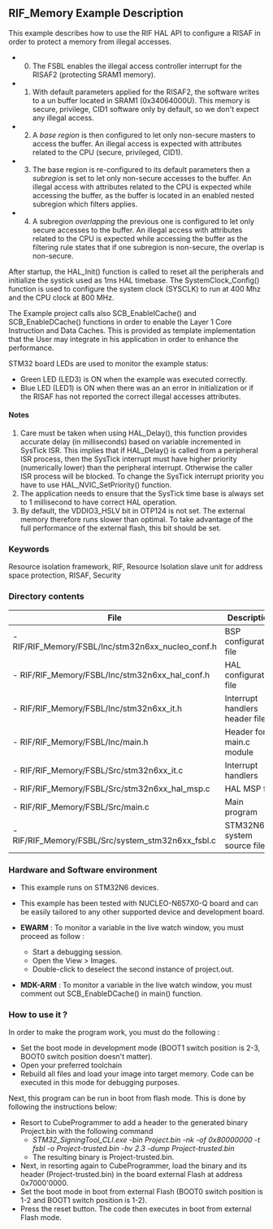 ## <b>RIF_Memory Example Description</b>

This example describes how to use the RIF HAL API to configure a RISAF in order to protect a memory from illegal accesses.
  - 0. The FSBL enables the illegal access controller interrupt for the RISAF2 (protecting SRAM1 memory).
  - 1. With default parameters applied for the RISAF2, the software writes to a un buffer located in SRAM1 (0x34064000U). This memory is secure, privilege, CID1 software only by default, so we don't expect any illegal access.
  -  2. A *base region* is then configured to let only non-secure masters to access the buffer. An illegal access is expected with attributes related to the CPU (secure, privileged, CID1).
  -  3. The base region is re-configured to its default parameters then a *subregion* is set to let only non-secure accesses to the buffer. An illegal access with attributes related to the CPU is expected while accessing the buffer, as the buffer is located in an enabled nested subregion which filters applies.
  -  4. A subregion *overlapping* the previous one is configured to let only secure accesses to the buffer. An illegal access with attributes related to the CPU is expected while accessing the buffer as the filtering rule states that if one subregion is non-secure, the overlap is non-secure.

After startup, the HAL_Init() function is called to reset all the peripherals and initialize the systick used as 1ms HAL timebase. The SystemClock_Config() function is used to configure the system clock (SYSCLK) to run at 400 Mhz and the CPU clock at 800 MHz.

The Example project calls also SCB_EnableICache() and SCB_EnableDCache() functions in order to enable the Layer 1 Core Instruction and Data Caches. This is provided as template implementation that the User may integrate in his application in order to enhance the performance.

STM32 board LEDs are used to monitor the example status:

  - Green LED (LED3) is ON when the example was executed correctly.
  - Blue  LED (LED1) is ON when there was an an error in initialization or if the RISAF has not reported the correct illegal accesses attributes.

#### <b>Notes</b>

 1. Care must be taken when using HAL_Delay(), this function provides accurate delay (in milliseconds)
    based on variable incremented in SysTick ISR. This implies that if HAL_Delay() is called from
    a peripheral ISR process, then the SysTick interrupt must have higher priority (numerically lower)
    than the peripheral interrupt. Otherwise the caller ISR process will be blocked.
    To change the SysTick interrupt priority you have to use HAL_NVIC_SetPriority() function.
 2. The application needs to ensure that the SysTick time base is always set to 1 millisecond
    to have correct HAL operation.
 3. By default, the VDDIO3_HSLV bit in OTP124 is not set. The external memory therefore runs slower than optimal.
     To take advantage of the full performance of the external flash, this bit should be set.

### <b>Keywords</b>

Resource isolation framework, RIF, Resource Isolation slave unit for address space protection, RISAF, Security

### <b>Directory contents</b>

File | Description
 --- | ---
      - RIF/RIF_Memory/FSBL/Inc/stm32n6xx_nucleo_conf.h     | BSP configuration file
      - RIF/RIF_Memory/FSBL/Inc/stm32n6xx_hal_conf.h        | HAL configuration file
      - RIF/RIF_Memory/FSBL/Inc/stm32n6xx_it.h              | Interrupt handlers header file
      - RIF/RIF_Memory/FSBL/Inc/main.h                      | Header for main.c module
      - RIF/RIF_Memory/FSBL/Src/stm32n6xx_it.c              | Interrupt handlers
      - RIF/RIF_Memory/FSBL/Src/stm32n6xx_hal_msp.c         | HAL MSP file
      - RIF/RIF_Memory/FSBL/Src/main.c                      | Main program
      - RIF/RIF_Memory/FSBL/Src/system_stm32n6xx_fsbl.c     | STM32N6xx system source file

### <b>Hardware and Software environment</b>

  - This example runs on STM32N6 devices.

  - This example has been tested with NUCLEO-N657X0-Q board and can be
    easily tailored to any other supported device and development board.

  - **EWARM** : To monitor a variable in the live watch window, you must proceed as follow :
    - Start a debugging session.
    - Open the View > Images.
    - Double-click to deselect the second instance of project.out.

  - **MDK-ARM** : To monitor a variable in the live watch window, you must comment out SCB_EnableDCache() in main() function.

### <b>How to use it ?</b>

In order to make the program work, you must do the following :

 - Set the boot mode in development mode (BOOT1 switch position is 2-3, BOOT0 switch position doesn't matter).
 - Open your preferred toolchain
 - Rebuild all files and load your image into target memory. Code can be executed in this mode for debugging purposes.

 Next, this program can be run in boot from flash mode. This is done by following the instructions below:

 - Resort to CubeProgrammer to add a header to the generated binary Project.bin with the following command
   - *STM32_SigningTool_CLI.exe -bin Project.bin -nk -of 0x80000000 -t fsbl -o Project-trusted.bin -hv 2.3 -dump Project-trusted.bin*
   - The resulting binary is Project-trusted.bin.
 - Next, in resorting again to CubeProgrammer, load the binary and its header (Project-trusted.bin) in the board external Flash at address 0x7000'0000.
 - Set the boot mode in boot from external Flash (BOOT0 switch position is 1-2 and BOOT1 switch position is 1-2).
 - Press the reset button. The code then executes in boot from external Flash mode.


